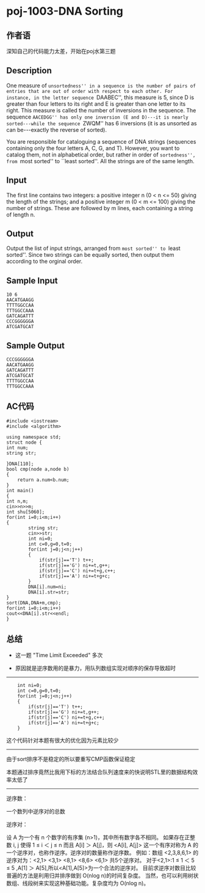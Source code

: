# poj-1003-DNA Sorting

## 作者语

深知自己的代码能力太差，开始在poj水第三题

## Description

One measure of ``unsortedness'' in a sequence is the number of pairs of entries that are out of order with respect to each other. For instance, in the letter sequence ``DAABEC'', this measure is 5, since D is greater than four letters to its right and E is greater than one letter to its right. This measure is called the number of inversions in the sequence. The sequence ``AACEDGG'' has only one inversion (E and D)---it is nearly sorted---while the sequence ``ZWQM'' has 6 inversions (it is as unsorted as can be---exactly the reverse of sorted). 

You are responsible for cataloguing a sequence of DNA strings (sequences containing only the four letters A, C, G, and T). However, you want to catalog them, not in alphabetical order, but rather in order of ``sortedness'', from ``most sorted'' to ``least sorted''. All the strings are of the same length. 

## Input

The first line contains two integers: a positive integer n (0 < n <= 50) giving the length of the strings; and a positive integer m (0 < m <= 100) giving the number of strings. These are followed by m lines, each containing a string of length n.

## Output

Output the list of input strings, arranged from ``most sorted'' to ``least sorted''. Since two strings can be equally sorted, then output them according to the orginal order.

## Sample Input

    10 6
    AACATGAAGG
    TTTTGGCCAA
    TTTGGCCAAA
    GATCAGATTT
    CCCGGGGGGA
    ATCGATGCAT

## Sample Output

    CCCGGGGGGA
    AACATGAAGG
    GATCAGATTT
    ATCGATGCAT
    TTTTGGCCAA
    TTTGGCCAAA
## AC代码

    #include <iostream>
    #include <algorithm>

    using namespace std;
    struct node {
    int num;
    string str;

    }DNA[110];
    bool cmp(node a,node b)
    {
        return a.num<b.num;
    }
    int main()
    {
    int n,m;
    cin>>n>>m;
    int shu[5060];
    for(int i=0;i<m;i++)
    {
            string str;
            cin>>str;
            int ni=0;
            int c=0,g=0,t=0;
            for(int j=0;j<n;j++)
            {
                if(str[j]=='T') t++;
                if(str[j]=='G') ni+=t,g++;
                if(str[j]=='C') ni+=t+g,c++;
                if(str[j]=='A') ni+=t+g+c;
            }
            DNA[i].num=ni;
            DNA[i].str=str;
    }
    sort(DNA,DNA+m,cmp);
    for(int i=0;i<m;i++)
    cout<<DNA[i].str<<endl;
    }

## 总结

+ 这一题 "Time Limit Exceeded" 多次

- 原因就是逆序数用的是暴力，用队列数组实现对顺序的保存导致超时
***
        int ni=0;
        int c=0,g=0,t=0;
        for(int j=0;j<n;j++)
        {
            if(str[j]=='T') t++;
            if(str[j]=='G') ni+=t,g++;
            if(str[j]=='C') ni+=t+g,c++;
            if(str[j]=='A') ni+=t+g+c;
        }
这个代码针对本题有很大的优化因为元素比较少
***
由于sort排序不是稳定的所以要重写CMP函数保证稳定

本题通过排序竟然比我用下标的方法结合队列速度来的快说明STL里的数据结构效率太低了

***

逆序数：

一个数列中逆序对的总数

逆序对：

设 A 为一个有 n 个数字的有序集 (n>1)，其中所有数字各不相同。
如果存在正整数 i, j 使得 1 ≤ i ＜ j ≤ n 而且 A[i] ＞ A[j]，则 <A[i], A[j]> 这一个有序对称为 A 的一个逆序对，也称作逆序。逆序对的数量称作逆序数。
例如：数组 <2,3,8,6,1> 的逆序对为：<2,1> <3,1> <8,1> <8,6> <6,1> 共5个逆序对。
对于<2,1>:1 ≤ 1 ＜ 5 ≤ 5 ,A[1] ＞ A[5],所以<A[1],A[5]>为一个合法的逆序对。
目前求逆序对数目比较普遍的方法是利用归并排序做到 O(nlog n)的时间复杂度。
当然，也可以利用树状数组、线段树来实现这种基础功能。复杂度均为 O(nlog n)。